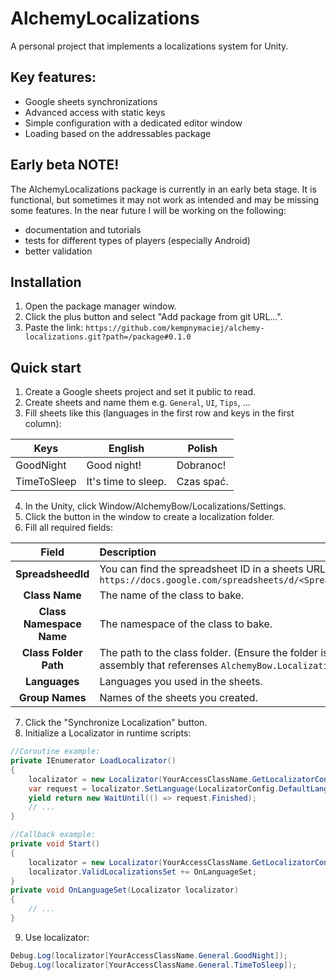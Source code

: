 # AlchemyLocalizations
A personal project that implements a localizations system for Unity.

## Key features:
* Google sheets synchronizations
* Advanced access with static keys
* Simple configuration with a dedicated editor window
* Loading based on the addressables package

## Early beta NOTE!
The AlchemyLocalizations package is currently in an early beta stage. It is functional, but sometimes it may not work as intended and may be missing some features.
In the near future I will be working on the following:
* documentation and tutorials
* tests for different types of players (especially Android)
* better validation

## Installation
1. Open the package manager window.
2. Click the plus button and select "Add package from git URL...".
3. Paste the link: `https://github.com/kempnymaciej/alchemy-localizations.git?path=/package#0.1.0`

## Quick start
1. Create a Google sheets project and set it public to read.
2. Create sheets and name them e.g. `General`, `UI`, `Tips`, ...
3. Fill sheets like this (languages in the first row and keys in the first column):

| Keys          | English               | Polish    |
| ---           | ---                   | ---       |
| GoodNight     | Good night!           | Dobranoc! |
| TimeToSleep   | It's time to sleep.   | Czas spać.|

4. In the Unity, click Window/AlchemyBow/Localizations/Settings.
5. Click the button in the window to create a localization folder.
6. Fill all required fields:

| Field                     | Description|
| :---:                     | :--- |
|**SpreadsheedId**          | You can find the spreadsheet ID in a sheets URL: `https://docs.google.com/spreadsheets/d/<SpreadsheedId>/edit#gid=0` |
|**Class Name**             | The name of the class to bake. |
|**Class Namespace Name**   | The namespace of the class to bake. |
|**Class Folder Path**      | The path to the class folder. (Ensure the folder is in range of an assembly that referenses `AlchemyBow.Localizations`!) |
|**Languages**              | Languages you used in the sheets. |
|**Group Names**            | Names of the sheets you created. |

7. Click the "Synchronize Localization" button.
8. Initialize a Localizator in runtime scripts:
```csharp
//Coroutine example:
private IEnumerator LoadLocalizator()
{
    localizator = new Localizator(YourAccessClassName.GetLocalizatorConfig());
    var request = localizator.SetLanguage(LocalizatorConfig.DefaultLanguage);
    yield return new WaitUntil(() => request.Finished);
    // ...
}

//Callback example:
private void Start()
{
    localizator = new Localizator(YourAccessClassName.GetLocalizatorConfig());
    localizator.ValidLocalizationsSet += OnLanguageSet;
}
private void OnLanguageSet(Localizator localizator)
{
    // ...
}
```
9. Use localizator:
```csharp
Debug.Log(localizator[YourAccessClassName.General.GoodNight]);
Debug.Log(localizator[YourAccessClassName.General.TimeToSleep]);
```